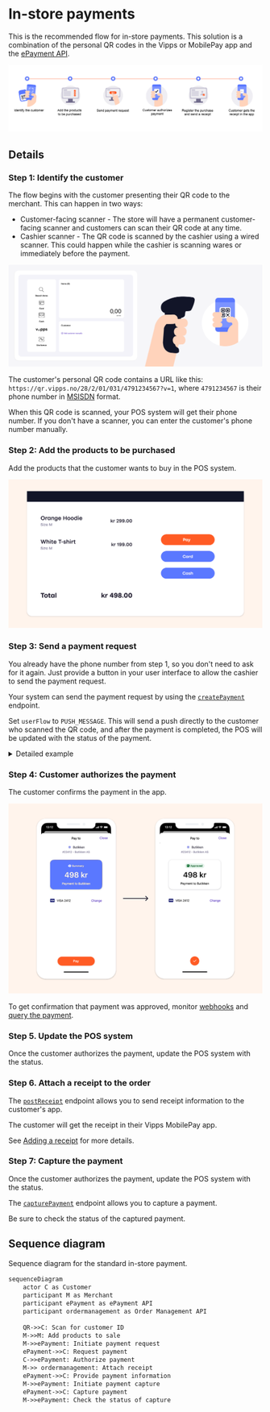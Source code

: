 <!-- START_METADATA
---
title: Vipps MobilePay in-store payments
sidebar_label: In-store payments
sidebar_position: 20
description: Using Vipps MobilePay in a physical setting
hide_table_of_contents: true
pagination_next: null
pagination_prev: null
---
END_METADATA -->

# In-store payments

This is the recommended flow for in-store payments.
This solution is a combination of the personal QR codes in the Vipps or MobilePay app
and the
[ePayment API](https://developer.vippsmobilepay.com/docs/APIs/epayment-api).

![Loyalty Flow](./images/POS_simple_flow.png)

## Details

### Step 1: Identify the customer

The flow begins with the customer presenting their QR code to the merchant. This can happen in two ways:

* Customer-facing scanner - The store will have a permanent customer-facing scanner and customers can scan their QR code at any time.
* Cashier scanner - The QR code is scanned by the cashier using a wired scanner. This could happen while the cashier is scanning wares or immediately before the payment.

![Loyalty Flow](images/POS_step_1.png)

The customer's personal QR code contains a URL like this:
`https://qr.vipps.no/28/2/01/031/4791234567?v=1`, where `4791234567` is their phone number in
[MSISDN](https://en.wikipedia.org/wiki/MSISDN) format.

When this QR code is scanned, your POS system will get their phone number.
If you don't have a scanner, you can enter the customer's phone number manually.

### Step 2: Add the products to be purchased

Add the products that the customer wants to buy in the POS system.

![The POS system](images/vipps-in-store-step1.png)

### Step 3: Send a payment request

You already have the phone number from step 1, so you don't need to ask for it again.
Just provide a button in your user interface to allow the cashier to send the payment request.

Your system can send the payment request by using the
[`createPayment`](https://developer.vippsmobilepay.com/api/epayment#tag/CreatePayments/operation/createPayment)
endpoint.

Set `userFlow` to `PUSH_MESSAGE`. This will send a push directly to the customer who scanned the QR code, and after the payment is completed, the POS will be updated with the status of the payment.

<details>
<summary>Detailed example</summary>
<div>
Here is an example HTTP POST:

[`POST:/epayment/v1/payments`](https://developer.vippsmobilepay.com/api/epayment#tag/CreatePayments/operation/createPayment)

With body:

```json
{
  "amount": {
    "value": 49800,
    "currency": "NOK"
  },
  "paymentMethod": {
    "type": "WALLET"
  },
  "customer": {
    "phoneNumber": 4796574209
  },
  "reference": 2486791679658155992,
  "userFlow": "PUSH_MESSAGE",
  "returnUrl": "http://example.com/redirect?reference=2486791679658155992",
  "paymentDescription": "Payment to Butikken"
}
```

</div>
</details>

### Step 4: Customer authorizes the payment

The customer confirms the payment in the app.

![Confirm payment](images/vipps-in-store-step3-2.png)

To get confirmation that payment was approved, monitor
[webhooks](https://developer.vippsmobilepay.com/docs/APIs/webhooks-api) and
[query the payment](https://developer.vippsmobilepay.com/api/epayment#tag/QueryPayments/operation/getPayment).

### Step 5. Update the POS system

Once the customer authorizes the payment, update the POS system with the status.

### Step 6. Attach a receipt to the order

The
[`postReceipt`](https://developer.vippsmobilepay.com/api/order-management/#operation/postReceiptV2) endpoint
allows you to send receipt information to the customer's app.

The customer will get the receipt in their Vipps MobilePay app.

See
[Adding a receipt](https://developer.vippsmobilepay.com/docs/APIs/order-management-api/vipps-order-management-api/#adding-a-receipt)
for more details.

### Step 7: Capture the payment

Once the customer authorizes the payment, update the POS system with the status.

The
[`capturePayment`](https://developer.vippsmobilepay.com/api/epayment/#tag/AdjustPayments/operation/capturePayment) endpoint
allows you to capture a payment.

Be sure to check the status of the captured payment.

## Sequence diagram

Sequence diagram for the standard in-store payment.

``` mermaid
sequenceDiagram
    actor C as Customer
    participant M as Merchant
    participant ePayment as ePayment API
    participant ordermanagement as Order Management API
    
    QR->>C: Scan for customer ID
    M->>M: Add products to sale
    M->>ePayment: Initiate payment request
    ePayment->>C: Request payment
    C->>ePayment: Authorize payment
    M->> ordermanagement: Attach receipt
    ePayment->>C: Provide payment information
    M->>ePayment: Initiate payment capture
    ePayment->>C: Capture payment
    M->>ePayment: Check the status of capture
```
